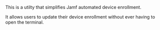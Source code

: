 This is a utilty that simplifies Jamf automated device enrollment.

It allows users to update their device enrollment without ever having to open the terminal.
